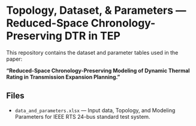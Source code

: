 # Topology, Dataset, & Parameters — Reduced-Space Chronology-Preserving DTR in TEP

This repository contains the dataset and parameter tables used in the paper:

**“Reduced-Space Chronology-Preserving Modeling of Dynamic Thermal Rating in Transmission Expansion Planning.”**

## Files
- `data_and_parameters.xlsx` — Input data, Topology, and Modeling Parameters for IEEE RTS 24-bus standard test system.


